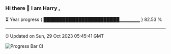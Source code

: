### Hi there 👋 I am Harry , 

⏳ Year progress { ████████████████████████▁▁▁▁▁▁ } 82.53 %

---

⏰ Updated on Sun, 29 Oct 2023 05:45:41 GMT

![Progress Bar CI](https://github.com/duykhang68/duykhang68/workflows/Progress%20Bar%20CI/badge.svg)

